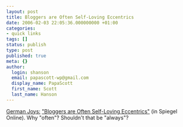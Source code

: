 ```yaml
---
layout: post
title: Bloggers are Often Self-Loving Eccentrics
date: 2006-02-03 22:05:36.000000000 +01:00
categories:
- quick links
tags: []
status: publish
type: post
published: true
meta: {}
author:
  login: shanson
  email: papascott-wp@gmail.com
  display_name: PapaScott
  first_name: Scott
  last_name: Hanson
---
```

<p><a href="http://andrewhammel.typepad.com/german_joys/2006/02/journalists_are.html" title="'Bloggers are Often Self-Loving Eccentrics'">German Joys:</a> <a href="http://www.spiegel.de/netzwelt/netzkultur/0,1518,398523,00.html" title="'Blogger sind oft selbstverliebte Egozentriker' - Netzwelt - SPIEGEL ONLINE - Nachrichten">"Bloggers are Often Self-Loving Eccentrics"</a> (in Spiegel Online). Why "often"? Shouldn't that be "always"?</p>

